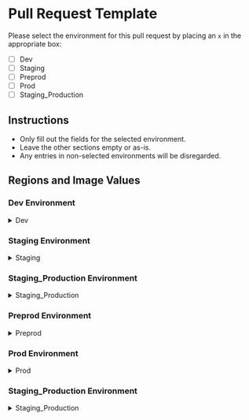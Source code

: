 # Pull Request Template

Please select the environment for this pull request by placing an `x` in the appropriate box:

- [ ] Dev
- [ ] Staging
- [ ] Preprod
- [ ] Prod
- [ ] Staging_Production

## Instructions
- Only fill out the fields for the selected environment.
- Leave the other sections empty or as-is.
- Any entries in non-selected environments will be disregarded.

## Regions and Image Values

### Dev Environment
<details>
<summary>Dev</summary>

- **AP Region:**
  - Image: [Enter image value here]

- **EU Region:**
  - Image: [Enter image value here]

- **US Region:**
  - Image: [Enter image value here]

</details>

### Staging Environment
<details>
<summary>Staging</summary>

**Note: This section is not editable while raising PR for Dev environment.**

- **AP Region:**
  - Image: [ ]

- **EU Region:**
  - Image: [ ]

- **US Region:**
  - Image: [ ]

</details>

### Staging_Production Environment
<details>
<summary>Staging_Production</summary>

**Note: Do not edit this section if you are raising PR for Dev environment.**

- **AP Region:**
  - Image: [ ]

- **EU Region:**
  - Image: [ ]

- **US Region:**
  - Image: [ ]

</details>

### Preprod Environment
<details>
<summary>Preprod</summary>

**Note: Do not edit this section if you are raising PR for Dev environment.**

- **AP Region:**
  - Image: [ ]

- **EU Region:**
  - Image: [ ]

- **US Region:**
  - Image: [ ]

</details>

### Prod Environment
<details>
<summary>Prod</summary>

**Note: Do not edit this section if you are raising PR for Dev environment.**

- **AP Region:**
  - Image: [ ]

- **EU Region:**
  - Image: [ ]

- **US Region:**
  - Image: [ ]

</details>

### Staging_Production Environment
<details>
<summary>Staging_Production</summary>

**Note: This section is not editable while raising PR for Dev environment.**

- **AP Region:**
  - Image: [ ]

- **EU Region:**
  - Image: [ ]

- **US Region:**
  - Image: [ ]

</details>
